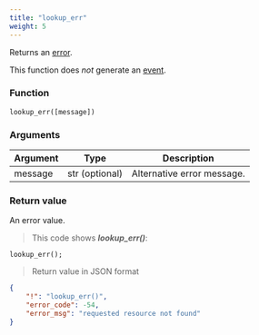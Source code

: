 ```yaml
---
title: "lookup_err"
weight: 5
---
```


Returns an [error](../../data-types/error).

This function does *not* generate an [event](../../events).

### Function
`lookup_err([message])`

### Arguments
Argument | Type | Description
-------- | ---- | -----------
message | str (optional) | Alternative error message.

### Return value
An error value.

> This code shows ***lookup_err()***:

```thingsdb,json_response
lookup_err();
```

> Return value in JSON format

```json
{
    "!": "lookup_err()",
    "error_code": -54,
    "error_msg": "requested resource not found"
}
```
